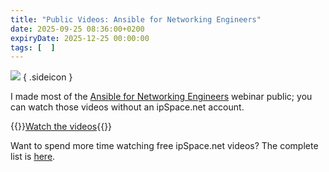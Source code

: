 ```yaml
---
title: "Public Videos: Ansible for Networking Engineers"
date: 2025-09-25 08:36:00+0200
expiryDate: 2025-12-25 00:00:00
tags: [  ]
---
```

![](/2025/09/ansible.png)
{ .sideicon }

I made most of the [Ansible for Networking Engineers](https://my.ipspace.net/bin/list?id=Ansible) webinar public; you can watch those videos without an ipSpace.net account.

{{<jump>}}[Watch the videos](https://my.ipspace.net/bin/list?id=Ansible){{</jump>}}

Want to spend more time watching free ipSpace.net videos? The complete list is [here](https://www.ipspace.net/Subscription/Free).
